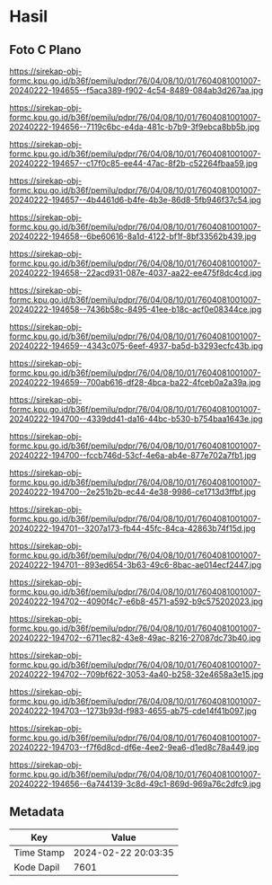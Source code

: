 # Hasil

## Foto C Plano

https://sirekap-obj-formc.kpu.go.id/b36f/pemilu/pdpr/76/04/08/10/01/7604081001007-20240222-194655--f5aca389-f902-4c54-8489-084ab3d267aa.jpg

https://sirekap-obj-formc.kpu.go.id/b36f/pemilu/pdpr/76/04/08/10/01/7604081001007-20240222-194656--7119c6bc-e4da-481c-b7b9-3f9ebca8bb5b.jpg

https://sirekap-obj-formc.kpu.go.id/b36f/pemilu/pdpr/76/04/08/10/01/7604081001007-20240222-194657--c17f0c85-ee44-47ac-8f2b-c52264fbaa59.jpg

https://sirekap-obj-formc.kpu.go.id/b36f/pemilu/pdpr/76/04/08/10/01/7604081001007-20240222-194657--4b4461d6-b4fe-4b3e-86d8-5fb946f37c54.jpg

https://sirekap-obj-formc.kpu.go.id/b36f/pemilu/pdpr/76/04/08/10/01/7604081001007-20240222-194658--6be60616-8a1d-4122-bf1f-8bf33562b439.jpg

https://sirekap-obj-formc.kpu.go.id/b36f/pemilu/pdpr/76/04/08/10/01/7604081001007-20240222-194658--22acd931-087e-4037-aa22-ee475f8dc4cd.jpg

https://sirekap-obj-formc.kpu.go.id/b36f/pemilu/pdpr/76/04/08/10/01/7604081001007-20240222-194658--7436b58c-8495-41ee-b18c-acf0e08344ce.jpg

https://sirekap-obj-formc.kpu.go.id/b36f/pemilu/pdpr/76/04/08/10/01/7604081001007-20240222-194659--4343c075-6eef-4937-ba5d-b3293ecfc43b.jpg

https://sirekap-obj-formc.kpu.go.id/b36f/pemilu/pdpr/76/04/08/10/01/7604081001007-20240222-194659--700ab616-df28-4bca-ba22-4fceb0a2a39a.jpg

https://sirekap-obj-formc.kpu.go.id/b36f/pemilu/pdpr/76/04/08/10/01/7604081001007-20240222-194700--4339dd41-da16-44bc-b530-b754baa1643e.jpg

https://sirekap-obj-formc.kpu.go.id/b36f/pemilu/pdpr/76/04/08/10/01/7604081001007-20240222-194700--fccb746d-53cf-4e6a-ab4e-877e702a7fb1.jpg

https://sirekap-obj-formc.kpu.go.id/b36f/pemilu/pdpr/76/04/08/10/01/7604081001007-20240222-194700--2e251b2b-ec44-4e38-9986-ce1713d3ffbf.jpg

https://sirekap-obj-formc.kpu.go.id/b36f/pemilu/pdpr/76/04/08/10/01/7604081001007-20240222-194701--3207a173-fb44-45fc-84ca-42863b74f15d.jpg

https://sirekap-obj-formc.kpu.go.id/b36f/pemilu/pdpr/76/04/08/10/01/7604081001007-20240222-194701--893ed654-3b63-49c6-8bac-ae014ecf2447.jpg

https://sirekap-obj-formc.kpu.go.id/b36f/pemilu/pdpr/76/04/08/10/01/7604081001007-20240222-194702--4090f4c7-e6b8-4571-a592-b9c575202023.jpg

https://sirekap-obj-formc.kpu.go.id/b36f/pemilu/pdpr/76/04/08/10/01/7604081001007-20240222-194702--6711ec82-43e8-49ac-8216-27087dc73b40.jpg

https://sirekap-obj-formc.kpu.go.id/b36f/pemilu/pdpr/76/04/08/10/01/7604081001007-20240222-194702--709bf622-3053-4a40-b258-32e4658a3e15.jpg

https://sirekap-obj-formc.kpu.go.id/b36f/pemilu/pdpr/76/04/08/10/01/7604081001007-20240222-194703--1273b93d-f983-4655-ab75-cde14f41b097.jpg

https://sirekap-obj-formc.kpu.go.id/b36f/pemilu/pdpr/76/04/08/10/01/7604081001007-20240222-194703--f7f6d8cd-df6e-4ee2-9ea6-d1ed8c78a449.jpg

https://sirekap-obj-formc.kpu.go.id/b36f/pemilu/pdpr/76/04/08/10/01/7604081001007-20240222-194656--6a744139-3c8d-49c1-869d-969a76c2dfc9.jpg


## Metadata

| Key        | Value               |
| ---------- | ------------------- |
| Time Stamp | 2024-02-22 20:03:35 |
| Kode Dapil | 7601                |



